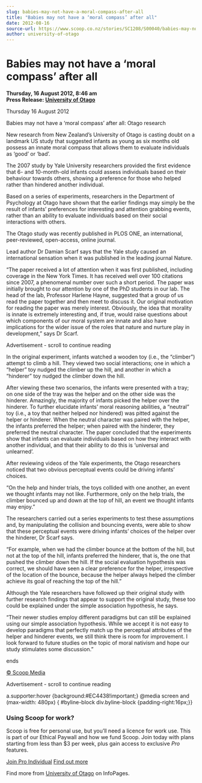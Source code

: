 ```yaml
---
slug: babies-may-not-have-a-moral-compass-after-all
title: "Babies may not have a ‘moral compass’ after all"
date: 2012-08-16
source-url: https://www.scoop.co.nz/stories/SC1208/S00040/babies-may-not-have-a-moral-compass-after-all.htm
author: university-of-otago
---
```

Babies may not have a ‘moral compass’ after all
===============================================

**Thursday, 16 August 2012, 8:46 am**  
**Press Release: [University of Otago](https://info.scoop.co.nz/University_of_Otago)**

Thursday 16 August 2012

Babies may not have a ‘moral compass’ after all: Otago research

New research from New Zealand’s University of Otago is casting doubt on a landmark US study that suggested infants as young as six months old possess an innate moral compass that allows them to evaluate individuals as ‘good’ or ‘bad’.

The 2007 study by Yale University researchers provided the first evidence that 6- and 10-month-old infants could assess individuals based on their behaviour towards others, showing a preference for those who helped rather than hindered another individual.

Based on a series of experiments, researchers in the Department of Psychology at Otago have shown that the earlier findings may simply be the result of infants’ preferences for interesting and attention grabbing events, rather than an ability to evaluate individuals based on their social interactions with others.

The Otago study was recently published in PLOS ONE, an international, peer-reviewed, open-access, online journal.

Lead author Dr Damian Scarf says that the Yale study caused an international sensation when it was published in the leading journal Nature.

“The paper received a lot of attention when it was first published, including coverage in the New York Times. It has received well over 100 citations since 2007, a phenomenal number over such a short period. The paper was initially brought to our attention by one of the PhD students in our lab. The head of the lab, Professor Harlene Hayne, suggested that a group of us read the paper together and then meet to discuss it. Our original motivation for reading the paper was merely interest. Obviously, the idea that morality is innate is extremely interesting and, if true, would raise questions about which components of our moral system are innate and also have implications for the wider issue of the roles that nature and nurture play in development,” says Dr Scarf.

Advertisement - scroll to continue reading





In the original experiment, infants watched a wooden toy (i.e., the “climber”) attempt to climb a hill. They viewed two social interactions; one in which a “helper” toy nudged the climber up the hill, and another in which a “hinderer” toy nudged the climber down the hill.

After viewing these two scenarios, the infants were presented with a tray; on one side of the tray was the helper and on the other side was the hinderer. Amazingly, the majority of infants picked the helper over the hinderer. To further elucidate infants’ moral reasoning abilities, a “neutral” toy (i.e., a toy that neither helped nor hindered) was pitted against the helper or hinderer. When the neutral character was paired with the helper, the infants preferred the helper; when paired with the hinderer, they preferred the neutral character. The paper concluded that the experiments show that infants can evaluate individuals based on how they interact with another individual, and that their ability to do this is ‘universal and unlearned’.

After reviewing videos of the Yale experiments, the Otago researchers noticed that two obvious perceptual events could be driving infants’ choices.

“On the help and hinder trials, the toys collided with one another, an event we thought infants may not like. Furthermore, only on the help trials, the climber bounced up and down at the top of hill, an event we thought infants may enjoy.”

The researchers carried out a series experiments to test these assumptions and, by manipulating the collision and bouncing events, were able to show that these perceptual events were driving infants’ choices of the helper over the hinderer, Dr Scarf says.

“For example, when we had the climber bounce at the bottom of the hill, but not at the top of the hill, infants preferred the hinderer, that is, the one that pushed the climber down the hill. If the social evaluation hypothesis was correct, we should have seen a clear preference for the helper, irrespective of the location of the bounce, because the helper always helped the climber achieve its goal of reaching the top of the hill.”

Although the Yale researchers have followed up their original study with further research findings that appear to support the original study, these too could be explained under the simple association hypothesis, he says.

“Their newer studies employ different paradigms but can still be explained using our simple association hypothesis. While we accept it is not easy to develop paradigms that perfectly match up the perceptual attributes of the helper and hinderer events, we still think there is room for improvement. I look forward to future studies on the topic of moral nativism and hope our study stimulates some discussion.”

ends

[© Scoop Media](http://www.scoop.co.nz/about/terms.html)  

Advertisement - scroll to continue reading



a.supporter:hover {background:#EC4438!important;} @media screen and (max-width: 480px) { #byline-block div.byline-block {padding-right:16px;}}

### Using Scoop for work?

Scoop is free for personal use, but you’ll need a licence for work use. This is part of our Ethical Paywall and how we fund Scoop. Join today with plans starting from less than $3 per week, plus gain access to exclusive _Pro_ features.  
  
[Join Pro Individual](https://pro.scoop.co.nz/Individual/?from=ProIn24) [Find out more](https://pro.scoop.co.nz/using-scoop-for-work/?from=ProIn24)

Find more from [University of Otago](https://info.scoop.co.nz/University_of_Otago) on InfoPages.
